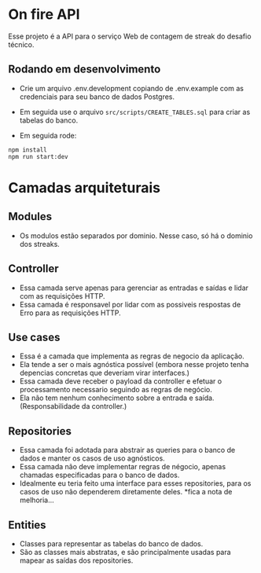 # On fire API

Esse projeto é a API para o serviço Web de contagem de streak do desafio técnico.

## Rodando em desenvolvimento

- Crie um arquivo .env.development copiando de .env.example com as credenciais para seu banco de dados Postgres.

- Em seguida use o arquivo `src/scripts/CREATE_TABLES.sql` para criar as tabelas do banco.

- Em seguida rode:

```
npm install
npm run start:dev
```

# Camadas arquiteturais

## Modules

- Os modulos estão separados por dominio. Nesse caso, só há o dominio dos streaks.

## Controller

- Essa camada serve apenas para gerenciar as entradas e saídas e lidar com as requisições HTTP.
- Essa camada é responsavel por lidar com as possiveis respostas de Erro para as requisições HTTP.

## Use cases

- Essa é a camada que implementa as regras de negocio da aplicação.
- Ela tende a ser o mais agnóstica possível (embora nesse projeto tenha depencias concretas que deveriam virar interfaces.)
- Essa camada deve receber o payload da controller e efetuar o processamento necessario seguindo as regras de negócio.
- Ela não tem nenhum conhecimento sobre a entrada e saída. (Responsabilidade da controller.)

## Repositories

- Essa camada foi adotada para abstrair as queries para o banco de dados e manter os casos de uso agnósticos.
- Essa camada não deve implementar regras de négocio, apenas chamadas especificadas para o banco de dados.
- Idealmente eu teria feito uma interface para esses repositories, para os casos de uso não dependerem diretamente deles. \*fica a nota de melhoria...

## Entities

- Classes para representar as tabelas do banco de dados.
- São as classes mais abstratas, e são principalmente usadas para mapear as saídas dos repositories.
